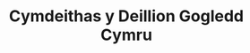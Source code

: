 ---
title: "Cymdeithas y Deillion Gogledd Cymru"
url: /bangor/cymdeithas-y-deillion-gogledd-cymru/
shop: charity
---